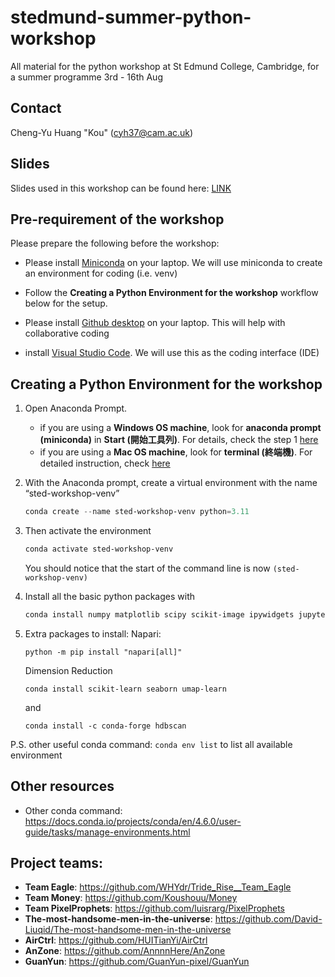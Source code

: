 # stedmund-summer-python-workshop
All material for the python workshop at St Edmund College, Cambridge, for a summer programme 3rd - 16th Aug

## Contact
Cheng-Yu Huang "Kou" (cyh37@cam.ac.uk)

## Slides
Slides used in this workshop can be found here: [LINK](LINK_HERE)

## Pre-requirement of the workshop

Please prepare the following before the workshop:

- Please install [Miniconda](https://www.anaconda.com/download/success#miniconda) on your laptop. We will use miniconda to create an environment for coding (i.e. venv)

- Follow the **Creating a Python Environment for the workshop** workflow below for the setup.

- Please install [Github desktop](https://desktop.github.com/download/) on your laptop. This will help with collaborative coding

- install [Visual Studio Code](https://code.visualstudio.com/download). We will use this as the coding interface (IDE)

## Creating a Python Environment for the workshop

1. Open Anaconda Prompt. 
    - if you are using a **Windows OS machine**, look for **anaconda prompt (miniconda)** in **Start (開始工具列)**. For details, check the step 1 [here](https://kiwi-half.medium.com/python-anaconda-%E8%99%9B%E6%93%AC%E7%92%B0%E5%A2%83%E5%BB%BA%E7%BD%AEanaconda-prompt-virtual-environment-9e93c5789627)
    - if you are using a **Mac OS machine**, look for **terminal (終端機)**. For detailed instruction, check [here](https://support.apple.com/zh-tw/guide/terminal/apd5265185d-f365-44cb-8b09-71a064a42125/mac)


2. With the Anaconda prompt, create a virtual environment with the name “sted-workshop-venv”

    ```powershell
    conda create --name sted-workshop-venv python=3.11
    ```

3. Then activate the environment

    ```powershell
    conda activate sted-workshop-venv
    ```
    You should notice that the start of the command line is now `(sted-workshop-venv)`
    
4. Install all the basic python packages with

    ```powershell
    conda install numpy matplotlib scipy scikit-image ipywidgets jupyter jupyterlab pandas scikit-learn seaborn
    ```

5. Extra packages to install:
    Napari:
    ```
    python -m pip install "napari[all]"
    ```
    Dimension Reduction
    ```
    conda install scikit-learn seaborn umap-learn 
    ```
    and
    ```
    conda install -c conda-forge hdbscan
    ```

P.S. other useful conda command:
`conda env list` to list all available environment

## Other resources
- Other conda command: https://docs.conda.io/projects/conda/en/4.6.0/user-guide/tasks/manage-environments.html

## Project teams:

* **Team Eagle**: https://github.com/WHYdr/Tride_Rise__Team_Eagle
* **Team Money**: https://github.com/Koushouu/Money
* **Team PixelProphets**: https://github.com/luisrarg/PixelProphets
* **The-most-handsome-men-in-the-universe**: https://github.com/David-Liuqid/The-most-handsome-men-in-the-universe
* **AirCtrl**: https://github.com/HUITianYi/AirCtrl
* **AnZone**: https://github.com/AnnnnHere/AnZone
* **GuanYun**: https://github.com/GuanYun-pixel/GuanYun
